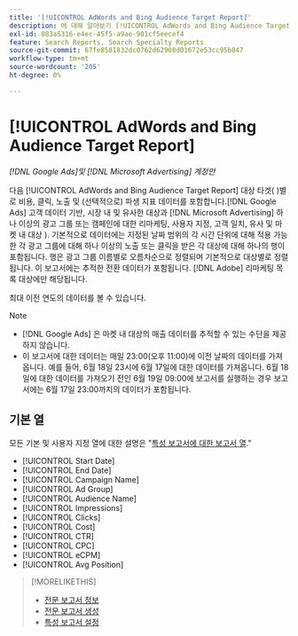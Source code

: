 ```yaml
---
title: '[!UICONTROL AdWords and Bing Audience Target Report]'
description: 에 대해 알아보기 [!UICONTROL AdWords and Bing Audience Target Report].
exl-id: 083a5316-e4ec-45f5-a9ae-901cf5eecef4
feature: Search Reports, Search Specialty Reports
source-git-commit: 67fe8581832dc0762d62908d01672e53cc95b847
workflow-type: tm+mt
source-wordcount: '205'
ht-degree: 0%

---
```


# [!UICONTROL AdWords and Bing Audience Target Report]

*[!DNL Google Ads]및 [!DNL Microsoft Advertising] 계정만*

다음 [!UICONTROL AdWords and Bing Audience Target Report] 대상 타겟( )별로 비용, 클릭, 노출 및 (선택적으로) 파생 지표 데이터를 포함합니다.[!DNL Google Ads] 고객 데이터 기반, 시장 내 및 유사한 대상과 [!DNL Microsoft Advertising] 하나 이상의 광고 그룹 또는 캠페인에 대한 리마케팅, 사용자 지정, 고객 일치, 유사 및 마켓 내 대상 ). 기본적으로 데이터에는 지정된 날짜 범위의 각 시간 단위에 대해 적용 가능한 각 광고 그룹에 대해 하나 이상의 노출 또는 클릭을 받은 각 대상에 대해 하나의 행이 포함됩니다. 행은 광고 그룹 이름별로 오름차순으로 정렬되며 기본적으로 대상별로 정렬됩니다. 이 보고서에는 추적한 전환 데이터가 포함됩니다. [!DNL Adobe] 리마케팅 목록 대상에만 해당됩니다.

최대 이전 연도의 데이터를 볼 수 있습니다.

>[!NOTE]
>
>* [!DNL Google Ads] 은 마켓 내 대상의 매출 데이터를 추적할 수 있는 수단을 제공하지 않습니다.
>* 이 보고서에 대한 데이터는 매일 23:00(오후 11:00)에 이전 날짜의 데이터를 가져옵니다. 예를 들어, 6월 18일 23시에 6월 17일에 대한 데이터를 가져옵니다. 6월 18일에 대한 데이터를 가져오기 전인 6월 19일 09:00에 보고서를 실행하는 경우 보고서에는 6월 17일 23:00까지의 데이터가 포함됩니다.

## 기본 열

모든 기본 및 사용자 지정 열에 대한 설명은 &quot;[특성 보고서에 대한 보고서 열](specialty-report-columns.md).&quot;

* [!UICONTROL Start Date]
* [!UICONTROL End Date]
* [!UICONTROL Campaign Name]
* [!UICONTROL Ad Group]
* [!UICONTROL Audience Name]
* [!UICONTROL Impressions]
* [!UICONTROL Clicks]
* [!UICONTROL Cost]
* [!UICONTROL CTR]
* [!UICONTROL CPC]
* [!UICONTROL eCPM]
* [!UICONTROL Avg Position]

>[!MORELIKETHIS]
>
>* [전문 보고서 정보](specialty-report-about.md)
>* [전문 보고서 생성](specialty-report-generate.md)
>* [특성 보고서 설정](specialty-report-settings.md)
